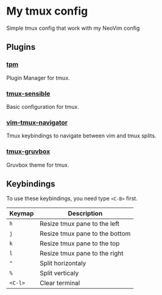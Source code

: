 # My tmux config

Simple tmux config that work with my NeoVim config

## Plugins

### [tpm](https://github.com/tmux-plugins/tpm)

Plugin Manager for tmux.

### [tmux-sensible](https://github.com/tmux-plugins/tmux-sensible)

Basic configuration for tmux.

### [vim-tmux-navigator](https://github.com/christoomey/vim-tmux-navigator)

Tmux keybindings to navigate between vim and tmux splits.

### [tmux-gruvbox](https://github.com/egel/tmux-gruvbox)

Gruvbox theme for tmux.

## Keybindings

To use these keybindings, you need type `<C-B>` first.

| Keymap  | Description                    |
| ------- | ------------------------------ |
| `h`     | Resize tmux pane to the left   |
| `j`     | Resize tmux pane to the bottom |
| `k`     | Resize tmux pane to the top    |
| `l`     | Resize tmux pane to the right  |
| `"`     | Split horizontaly              |
| `%`     | Split verticaly                |
| `<C-l>` | Clear terminal                 |
